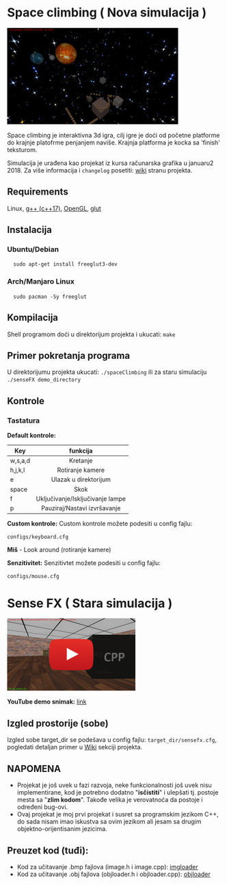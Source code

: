 # Space climbing ( Nova simulacija )
![space climbing](examples_img/space_climbing.png?raw=true)

 Space climbing je interaktivna 3d igra, cilj igre je doći od početne platforme do krajnje platofrme penjanjem naviše. Krajnja platforma je kocka sa 'finish' teksturom.

 Simulacija je urađena kao projekat iz kursa računarska grafika u januaru2 2018.
Za više informacija i `changelog` posetiti: [wiki](https://github.com/MATF-RG18/RG13-simple-graphics-framework/wiki) stranu projekta.

## Requirements
   Linux, [g++ (c++17)](https://gcc.gnu.org/), [OpenGL](https://www.opengl.org/), [glut](https://www.opengl.org/resources/libraries/glut/)

## Instalacija
### Ubuntu/Debian
      sudo apt-get install freeglut3-dev
### Arch/Manjaro Linux
      sudo pacman -Sy freeglut

## Kompilacija
Shell programom doći u direktorijum projekta i ukucati: `make`

## Primer pokretanja programa
U direktorijumu projekta ukucati:
     `./spaceClimbing`
ili za staru simulaciju
     `./senseFX demo_directory`

## Kontrole
### Tastatura

**Default kontrole:**

| Key              | funkcija                         |
| ---------------- |:--------------------------------:|
| w,s,a,d          | Kretanje                         |
| h,j,k,l          | Rotiranje kamere                 |
| e                | Ulazak u direktorijum            |
| space            | Skok                             |
| f                | Uključivanje/Isključivanje lampe |
| p                | Pauziraj/Nastavi izvršavanje     |

**Custom kontrole:** Custom kontrole možete podesiti u config fajlu:

    configs/keyboard.cfg

**Miš** - Look around (rotiranje kamere)

**Senzitivitet:** Senzitivtet možete podesiti u config fajlu:

    configs/mouse.cfg

# Sense FX ( Stara simulacija )
[![not found](examples_img/yt-thumbnail.png?raw=true)](https://www.youtube.com/watch?v=HEGZIUWtsqQ)

**YouTube demo snimak:** [link](https://www.youtube.com/watch?v=HEGZIUWtsqQ)

## Izgled prostorije (sobe) 
Izgled sobe target_dir se podešava u config fajlu: `target_dir/sensefx.cfg`, pogledati detaljan primer u [Wiki](https://github.com/MATF-RG17/RG026-sensefx/wiki) sekciji projekta.

## NAPOMENA
* Projekat je još uvek u fazi razvoja, neke funkcionalnosti još uvek nisu implementirane, kod je potrebno dodatno "**isčistiti**" i ulepšati tj. postoje mesta sa "**zlim kodom**". Takođe velika je verovatnoća da postoje i određeni bug-ovi.
* Ovaj projekat je moj prvi projekat i susret sa programskim jezikom C++, do sada nisam imao iskustva sa ovim jezikom ali jesam sa drugim objektno-orijentisanim jezicima.

## Preuzet kod (tuđi):
* Kod za učitavanje .bmp fajlova (image.h i image.cpp): [imgloader](http://poincare.matf.bg.ac.rs/~ivan/files/rg/vezbe/07/32_texture.tar.bz2)
* Kod za učitavanje .obj fajlova (objloader.h i objloader.cpp): [objloader](https://github.com/huamulan/OpenGL-tutorial/blob/master/common)
